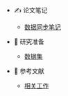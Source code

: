 - ✍ 论文笔记
    - [数据同步笔记](paper.md)


- 🔨 研究准备
    - [数据集](dataset.md)


- 📖 参考文献
    - [相关工作](related_work.md)